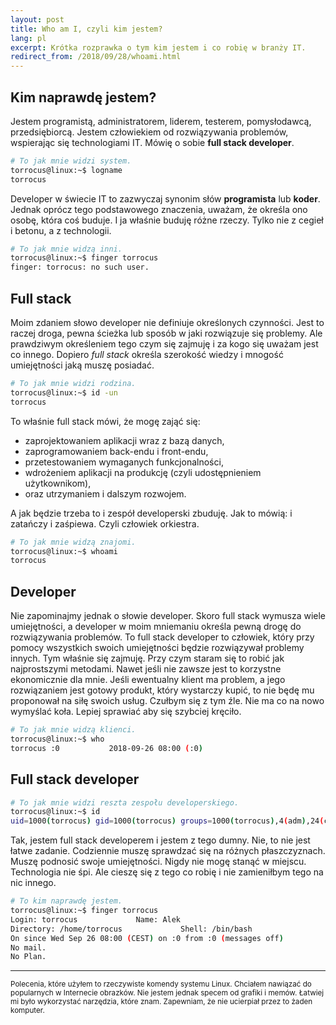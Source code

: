 ```yaml
---
layout: post
title: Who am I, czyli kim jestem?
lang: pl
excerpt: Krótka rozprawka o tym kim jestem i co robię w branży IT.
redirect_from: /2018/09/28/whoami.html
---
```

## Kim naprawdę jestem?

Jestem programistą, administratorem, liderem, testerem, pomysłodawcą, przedsiębiorcą.
Jestem człowiekiem od rozwiązywania problemów, wspierając się technologiami IT.
Mówię o sobie **full stack developer**.

```bash
# To jak mnie widzi system.
torrocus@linux:~$ logname
torrocus
```

Developer w świecie IT to zazwyczaj synonim słów **programista** lub **koder**.
Jednak oprócz tego podstawowego znaczenia, uważam, że określa ono osobę, która coś buduje.
I ja właśnie buduję różne rzeczy. Tylko nie z cegieł i betonu, a z technologii.

```bash
# To jak mnie widzą inni.
torrocus@linux:~$ finger torrocus
finger: torrocus: no such user.
```


## Full stack
Moim zdaniem słowo developer nie definiuje określonych czynności.
Jest to raczej droga, pewna ścieżka lub sposób w jaki rozwiązuje się problemy.
Ale prawdziwym określeniem tego czym się zajmuję i za kogo się uważam jest co innego.
Dopiero _full stack_ określa szerokość wiedzy i mnogość umiejętności jaką muszę posiadać.

```bash
# To jak mnie widzi rodzina.
torrocus@linux:~$ id -un
torrocus
```

To właśnie full stack mówi, że mogę zająć się:
- zaprojektowaniem aplikacji wraz z bazą danych,
- zaprogramowaniem back-endu i front-endu,
- przetestowaniem wymaganych funkcjonalności,
- wdrożeniem aplikacji na produkcję (czyli udostępnieniem użytkownikom),
- oraz utrzymaniem i dalszym rozwojem.

A jak będzie trzeba to i zespół developerski zbuduję. Jak to mówią: i zatańczy i zaśpiewa. Czyli człowiek orkiestra.

```bash
# To jak mnie widzą znajomi.
torrocus@linux:~$ whoami
torrocus
```


## Developer

Nie zapominajmy jednak o słowie developer.
Skoro full stack wymusza wiele umiejętności, a developer w moim mniemaniu określa pewną drogę do rozwiązywania problemów.
To full stack developer to człowiek, który przy pomocy wszystkich swoich umiejętności będzie rozwiązywał problemy innych.
Tym właśnie się zajmuję. Przy czym staram się to robić jak najprostszymi metodami.
Nawet jeśli nie zawsze jest to korzystne ekonomicznie dla mnie.
Jeśli ewentualny klient ma problem, a jego rozwiązaniem jest gotowy produkt, który wystarczy kupić, to nie będę mu proponował na siłę swoich usług.
Czułbym się z tym źle. Nie ma co na nowo wymyślać koła. Lepiej sprawiać aby się szybciej kręciło.

```bash
# To jak mnie widzą klienci.
torrocus@linux:~$ who
torrocus :0           2018-09-26 08:00 (:0)
```


## Full stack developer

```bash
# To jak mnie widzi reszta zespołu developerskiego.
torrocus@linux:~$ id
uid=1000(torrocus) gid=1000(torrocus) groups=1000(torrocus),4(adm),24(cdrom),27(sudo),30(dip),46(plugdev),116(lpadmin),118(scanner),126(sambashare),999(docker)
```

Tak, jestem full stack developerem i jestem z tego dumny.
Nie, to nie jest łatwe zadanie. Codziennie muszę sprawdzać się na różnych płaszczyznach.
Muszę podnosić swoje umiejętności. Nigdy nie mogę stanąć w miejscu. Technologia nie śpi.
Ale cieszę się z tego co robię i nie zamieniłbym tego na nic innego.

```bash
# To kim naprawdę jestem.
torrocus@linux:~$ finger torrocus
Login: torrocus             Name: Alek
Directory: /home/torrocus             Shell: /bin/bash
On since Wed Sep 26 08:00 (CEST) on :0 from :0 (messages off)
No mail.
No Plan.
```

<hr>

<small>Polecenia, które użyłem to rzeczywiste komendy systemu Linux. Chciałem nawiązać do popularnych w Internecie obrazków. Nie jestem jednak specem od grafiki i memów. Łatwiej mi było wykorzystać narzędzia, które znam. Zapewniam, że nie ucierpiał przez to żaden komputer.</small>
